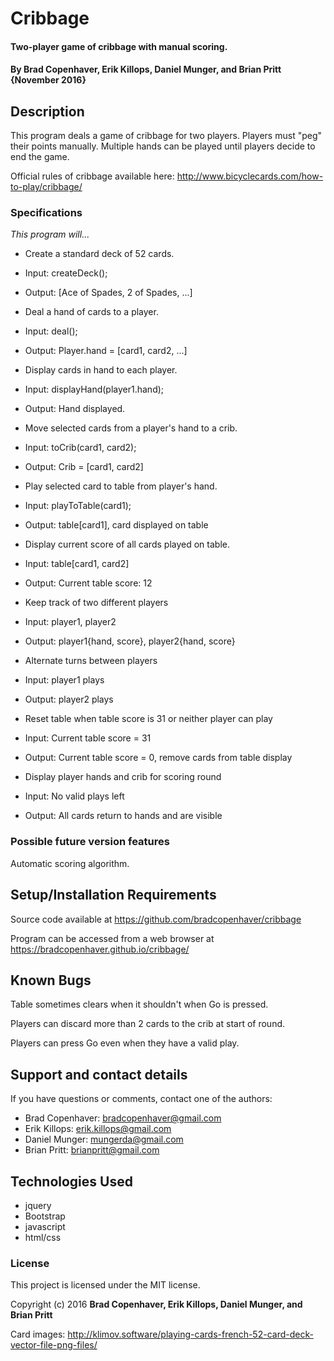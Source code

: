 # Cribbage

#### Two-player game of cribbage with manual scoring.

#### By **Brad Copenhaver, Erik Killops, Daniel Munger, and Brian Pritt** {November 2016}

## Description

This program deals a game of cribbage for two players. Players must "peg" their points manually. Multiple hands can be played until players decide to end the game.

Official rules of cribbage available here: http://www.bicyclecards.com/how-to-play/cribbage/

### Specifications
_This program will..._
* Create a standard deck of 52 cards.
 * Input: createDeck();
 * Output: [Ace of Spades, 2 of Spades, ...]

* Deal a hand of cards to a player.
 * Input: deal();
 * Output: Player.hand = [card1, card2, ...]

* Display cards in hand to each player.
 * Input: displayHand(player1.hand);
 * Output: Hand displayed.

* Move selected cards from a player's hand to a crib.
 * Input: toCrib(card1, card2);
 * Output: Crib = [card1, card2]

* Play selected card to table from player's hand.
 * Input: playToTable(card1);
 * Output: table[card1], card displayed on table

* Display current score of all cards played on table.
 * Input: table[card1, card2]
 * Output: Current table score: 12

* Keep track of two different players
 * Input: player1, player2
 * Output: player1{hand, score}, player2{hand, score}

* Alternate turns between players
 * Input: player1 plays
 * Output: player2 plays

* Reset table when table score is 31 or neither player can play
 * Input: Current table score = 31
 * Output: Current table score = 0, remove cards from table display

* Display player hands and crib for scoring round
 * Input: No valid plays left
 * Output: All cards return to hands and are visible


### Possible future version features

Automatic scoring algorithm.

## Setup/Installation Requirements

Source code available at https://github.com/bradcopenhaver/cribbage

Program can be accessed from a web browser at https://bradcopenhaver.github.io/cribbage/

## Known Bugs

Table sometimes clears when it shouldn't when Go is pressed.

Players can discard more than 2 cards to the crib at start of round.

Players can press Go even when they have a valid play.

## Support and contact details

If you have questions or comments, contact one of the authors:
* Brad Copenhaver: bradcopenhaver@gmail.com
* Erik Killops: erik.killops@gmail.com
* Daniel Munger: mungerda@gmail.com
* Brian Pritt: brianpritt@gmail.com

## Technologies Used

* jquery
* Bootstrap
* javascript
* html/css

### License

This project is licensed under the MIT license.

Copyright (c) 2016 **Brad Copenhaver, Erik Killops, Daniel Munger, and Brian Pritt**

Card images: http://klimov.software/playing-cards-french-52-card-deck-vector-file-png-files/
